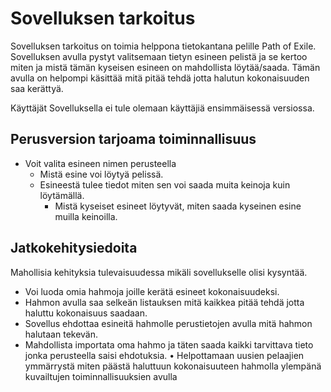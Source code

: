 # Sovelluksen tarkoitus

Sovelluksen tarkoitus on toimia helppona tietokantana pelille Path of Exile. Sovelluksen avulla pystyt valitsemaan tietyn esineen pelistä ja se kertoo miten ja mistä tämän kyseisen esineen on mahdollista löytää/saada. Tämän avulla on helpompi käsittää mitä pitää tehdä jotta halutun kokonaisuuden saa kerättyä.

Käyttäjät
Sovelluksella ei tule olemaan käyttäjiä ensimmäisessä versiossa.

## Perusversion tarjoama toiminnallisuus
* Voit valita esineen nimen perusteella
	* Mistä esine voi löytyä pelissä.
	* Esineestä tulee tiedot miten sen voi saada muita keinoja kuin löytämällä.
		* Mistä kyseiset esineet löytyvät, miten saada kyseinen esine muilla keinoilla.

## Jatkokehitysiedoita
Mahollisia kehityksia tulevaisuudessa mikäli sovellukselle olisi kysyntää.
* Voi luoda omia hahmoja joille kerätä esineet kokonaisuudeksi.
* Hahmon avulla saa selkeän listauksen mitä kaikkea pitää tehdä jotta haluttu kokonaisuus saadaan.
* Sovellus ehdottaa esineitä hahmolle perustietojen avulla mitä hahmon halutaan tekevän.
* Mahdollista importata oma hahmo ja täten saada kaikki tarvittava tieto jonka perusteella saisi ehdotuksia.
•	Helpottamaan uusien pelaajien ymmärrystä miten päästä haluttuun kokonaisuuteen hahmolla ylempänä kuvailtujen toiminnallisuuksien avulla

